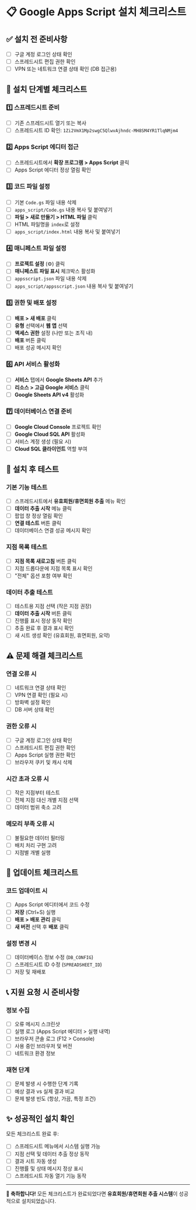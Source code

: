 # 📋 Google Apps Script 설치 체크리스트

## ✅ 설치 전 준비사항
- [ ] 구글 계정 로그인 상태 확인
- [ ] 스프레드시트 편집 권한 확인
- [ ] VPN 또는 네트워크 연결 상태 확인 (DB 접근용)

## 🔧 설치 단계별 체크리스트

### 1️⃣ 스프레드시트 준비
- [ ] 기존 스프레드시트 열기 또는 복사
- [ ] 스프레드시트 ID 확인: `1Zi2VmX1Mp2swgC5QlwvAjhndc-MH8SM4YR1TlqNMjm4`

### 2️⃣ Apps Script 에디터 접근
- [ ] 스프레드시트에서 **확장 프로그램 > Apps Script** 클릭
- [ ] Apps Script 에디터 정상 열림 확인

### 3️⃣ 코드 파일 설정
- [ ] 기본 `Code.gs` 파일 내용 삭제
- [ ] `apps_script/Code.gs` 내용 복사 및 붙여넣기
- [ ] **파일 > 새로 만들기 > HTML 파일** 클릭
- [ ] HTML 파일명을 `index`로 설정
- [ ] `apps_script/index.html` 내용 복사 및 붙여넣기

### 4️⃣ 매니페스트 파일 설정
- [ ] **프로젝트 설정** (⚙️) 클릭
- [ ] **매니페스트 파일 표시** 체크박스 활성화
- [ ] `appsscript.json` 파일 내용 삭제
- [ ] `apps_script/appsscript.json` 내용 복사 및 붙여넣기

### 5️⃣ 권한 및 배포 설정
- [ ] **배포 > 새 배포** 클릭
- [ ] **유형** 선택에서 **웹 앱** 선택
- [ ] **액세스 권한** 설정 (나만 또는 조직 내)
- [ ] **배포** 버튼 클릭
- [ ] 배포 성공 메시지 확인

### 6️⃣ API 서비스 활성화
- [ ] **서비스** 탭에서 **Google Sheets API** 추가
- [ ] **리소스 > 고급 Google 서비스** 클릭
- [ ] **Google Sheets API v4** 활성화

### 7️⃣ 데이터베이스 연결 준비
- [ ] **Google Cloud Console** 프로젝트 확인
- [ ] **Google Cloud SQL API** 활성화
- [ ] 서비스 계정 생성 (필요 시)
- [ ] **Cloud SQL 클라이언트** 역할 부여

## 🧪 설치 후 테스트

### 기본 기능 테스트
- [ ] 스프레드시트에서 **유효회원/휴면회원 추출** 메뉴 확인
- [ ] **데이터 추출 시작** 메뉴 클릭
- [ ] 팝업 창 정상 열림 확인
- [ ] **연결 테스트** 버튼 클릭
- [ ] 데이터베이스 연결 성공 메시지 확인

### 지점 목록 테스트
- [ ] **지점 목록 새로고침** 버튼 클릭
- [ ] 지점 드롭다운에 지점 목록 표시 확인
- [ ] "전체" 옵션 포함 여부 확인

### 데이터 추출 테스트
- [ ] 테스트용 지점 선택 (작은 지점 권장)
- [ ] **데이터 추출 시작** 버튼 클릭
- [ ] 진행률 표시 정상 동작 확인
- [ ] 추출 완료 후 결과 표시 확인
- [ ] 새 시트 생성 확인 (유효회원, 휴면회원, 요약)

## ⚠️ 문제 해결 체크리스트

### 연결 오류 시
- [ ] 네트워크 연결 상태 확인
- [ ] VPN 연결 확인 (필요 시)
- [ ] 방화벽 설정 확인
- [ ] DB 서버 상태 확인

### 권한 오류 시
- [ ] 구글 계정 로그인 상태 확인
- [ ] 스프레드시트 편집 권한 확인
- [ ] Apps Script 실행 권한 확인
- [ ] 브라우저 쿠키 및 캐시 삭제

### 시간 초과 오류 시
- [ ] 작은 지점부터 테스트
- [ ] 전체 지점 대신 개별 지점 선택
- [ ] 데이터 범위 축소 고려

### 메모리 부족 오류 시
- [ ] 불필요한 데이터 필터링
- [ ] 배치 처리 구현 고려
- [ ] 지점별 개별 실행

## 🔄 업데이트 체크리스트

### 코드 업데이트 시
- [ ] Apps Script 에디터에서 코드 수정
- [ ] **저장** (Ctrl+S) 실행
- [ ] **배포 > 배포 관리** 클릭
- [ ] **새 버전** 선택 후 **배포** 클릭

### 설정 변경 시
- [ ] 데이터베이스 정보 수정 (`DB_CONFIG`)
- [ ] 스프레드시트 ID 수정 (`SPREADSHEET_ID`)
- [ ] 저장 및 재배포

## 📞 지원 요청 시 준비사항

### 정보 수집
- [ ] 오류 메시지 스크린샷
- [ ] 실행 로그 (Apps Script 에디터 > 실행 내역)
- [ ] 브라우저 콘솔 로그 (F12 > Console)
- [ ] 사용 중인 브라우저 및 버전
- [ ] 네트워크 환경 정보

### 재현 단계
- [ ] 문제 발생 시 수행한 단계 기록
- [ ] 예상 결과 vs 실제 결과 비교
- [ ] 문제 발생 빈도 (항상, 가끔, 특정 조건)

## ✨ 성공적인 설치 확인

모든 체크리스트 완료 후:
- [ ] 스프레드시트 메뉴에서 시스템 실행 가능
- [ ] 지점 선택 및 데이터 추출 정상 동작
- [ ] 결과 시트 자동 생성
- [ ] 진행률 및 상태 메시지 정상 표시
- [ ] 스프레드시트 자동 열기 기능 동작

---

**🎉 축하합니다!** 
모든 체크리스트가 완료되었다면 **유효회원/휴면회원 추출 시스템**이 성공적으로 설치되었습니다. 